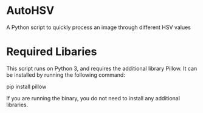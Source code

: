# AutoHSV
A Python script to quickly process an image through different HSV values

# Required Libaries
This script runs on Python 3, and requires the additional library Pillow. It can
be installed by running the following command:

pip install pillow

If you are running the binary, you do not need to install any additional libraries.
